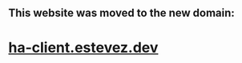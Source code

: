 ## This website was moved to the new domain:

# [ha-client.estevez.dev](http://ha-client.estevez.dev)
